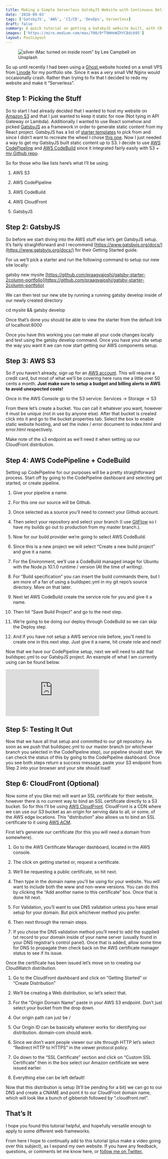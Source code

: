 ```yaml
---
title: Making a Simple Serverless GatsbyJS Website with Continuous Delivery
date: '2018-09-03'
tags: ['GatsbyJS', 'AWS', 'CI/CD', 'DevOps', Serverless]
draft: false
summary: A quick tutorial on getting a GatsbyJS website built, with CD pipeline onto AWS.
images: ['https://miro.medium.com/max/700/0*T9HHnWZhYC8dcb9S']
layout: PostLayout
---
```


<figure class="float-center">
	<img src="https://miro.medium.com/max/700/0*T9HHnWZhYC8dcb9S" alt="silver iMac turned on inside room” by Lee Campbell on Unsplash">
</figure>

So up until recently I had been using a [Ghost ](https://ghost.org/)website hosted on a small VPS from [Linode](https://www.linode.com/) for my portfolio site. Since it was a very small VM Nginx would occasionally crash. Rather than trying to fix that I decided to redo my website and make it “Serverless”.

## Step 1: Picking the Stuff

So to start I had already decided that I wanted to host my website on [Amazon S3](https://aws.amazon.com/s3/) and that I just wanted to keep it static for now (Not tying in API Gateway or Lambda). Additionally I wanted to use React somehow and picked [GatsbyJS](https://www.gatsbyjs.org/) as a framework in order to generate static content from my React project. GatsbyJS has a list of [starter templates](https://www.gatsbyjs.org/docs/gatsby-starters/) to pick from and since I didn’t want to recreate the wheel I chose [this one](https://github.com/praagyajoshi/gatsby-starter-2column-portfolio). Now I just needed a way to get my GatsbyJS built static content up to S3. I decide to use [AWS CodePipeline](https://aws.amazon.com/codepipeline/) and [AWS CodeBuild](https://aws.amazon.com/codebuild/) since it integrated fairly easily with S3 + [my Github repo](https://github.com/BMonsalvatge/bryanmonsalvatge.com).

So for those who like lists here’s what I’ll be using:

1. AWS S3

2. AWS CodePipeline

3. AWS CodeBuild

4. AWS CloudFront

5. GatsbyJS

## Step 2: GatsbyJS

So before we start diving into the AWS stuff else let’s get GatsbyJS setup. It’s fairly straightforward and I recommend [https://www.gatsbyjs.org/docs/](https://www.gatsbyjs.org/docs/) for their Getting Started guide.

For us we’ll pick a starter and run the following command to setup our new site locally:

gatsby new mysite [https://github.com/praagyajoshi/gatsby-starter-2column-portfolio](https://github.com/praagyajoshi/gatsby-starter-2column-portfolio)

We can then test our new site by running a running gatsby develop inside of our newly created directory

cd mysite && gatsby develop

Once that’s done you should be able to view the starter from the default link of localhost:8000

Once you have this working you can make all your code changes locally and test using the gatsby develop command. Once you have your site setup the way you want it we can now start getting our AWS components setup.

## Step 3: AWS S3

So if you haven’t already, sign up for an [AWS account](https://aws.amazon.com/free/?sc_channel=PS&sc_campaign=acquisition_US&sc_publisher=google&sc_medium=ACQ-P%7CPS-GO%7CBrand%7CSU%7CCore%7CCore%7CUS%7CEN%7CText&sc_content=Brand_Account_bmm&sc_detail=%2Baws%20%2Baccount&sc_category=core&sc_segment=280392801059&sc_matchtype=b&sc_country=US&sc_kwcid=AL!4422!3!280392801059!b!!g!!%2Baws%20%2Baccount&s_kwcid=AL!4422!3!280392801059!b!!g!!%2Baws%20%2Baccount&ef_id=WDjixwAAAFpMDyYA:20180903232411:s). This will require a credit card, but most of what we’ll be covering here runs me a little over 50 cents a month. **Just make sure to setup a budget and billing alerts in AWS to avoid unexpected costs!**

Once in the AWS Console go to the S3 service: Services → Storage → S3

From there let’s create a bucket. You can call it whatever you want, however it must be unique (not in use by anyone else). After that bucket is created click into it and go to the bucket properties tab. Select the box to enable static website hosting, and set the index / error document to index.html and error.html respectively.

Make note of the s3 endpoint as we’ll need it when setting up our CloudFront distribution.

## Step 4: AWS CodePipeline + CodeBuild

Setting up CodePipeline for our purposes will be a pretty straightforward process. Start off by going to the CodePipeline dashboard and selecting get started, or create pipeline.

1. Give your pipeline a name.

1. For this one our source will be Github.

1. Once selected as a source you’ll need to connect your Github account.

1. Then select your repository and select your branch (I use [GitFlow](https://www.atlassian.com/git/tutorials/comparing-workflows/gitflow-workflow) so I have my builds go out to production from my master branch.).

1. Now for our build provider we’re going to select AWS CodeBuild.

1. Since this is a new project we will select “Create a new build project” and give it a name.

1. For the Environment, we’ll use a CodeBuild managed image for Ubuntu with the Node.js 10.1.0 runtime / version (At the time of writing).

1. For “Build specification” you can insert the build commands there, but I am more of a fan of using a buildspec.yml in my git repo’s source directory. More on that later.

1. Next let AWS CodeBuild create the service role for you and give it a name.

1. Then hit “Save Build Project” and go to the next step.

1. We’re going to be doing our deploy through CodeBuild so we can skip the Deploy step.

1. And If you have not setup a AWS service role before, you’ll need to create one in this next step. Just give it a name, hit create role and next!

Now that we have our CodePipeline setup, next we will need to add that buildspec.yml to our GatsbyJS project. An example of what I am currently using can be found below.

<iframe src="https://medium.com/media/9dd5971f53c185831dbe541c0b1b888d" frameborder=0></iframe>

## Step 5: Testing It Out

Now that we have all that setup and committed to our git repository. As soon as we push that buildspec.yml to our master branch (or whichever branch you selected in the CodePipeline step), our pipeline should start. We can check the status of this by going to the CodePipeline dashboard. Once you see both steps return a success message, paste your S3 endpoint from Step 2 into your browser and your site should load!

## Step 6: CloudFront (Optional)

Now some of you (like me) will want an SSL certificate for their website, however there is no current way to bind an SSL certificate directly to a S3 bucket. So for this I’ll be using [AWS CloudFront](https://aws.amazon.com/cloudfront/). CloudFront is a CDN where we can use our S3 bucket as an origin for serving data to all, or some, of the AWS edge locations. This “distribution” also allows us to bind an SSL certificate to it using [AWS ACM](https://aws.amazon.com/certificate-manager/).

First let’s generate our certificate (for this you will need a domain from somewhere).

1. Go to the AWS Certificate Manager dashboard, located in the AWS console.

1. The click on getting started or, request a certificate.

1. We’ll be requesting a public certificate, so hit next.

1. Then type in the domain name you’ll be using for your website. You will want to include both the www and non-www versions. You can do this by clicking the “Add another name to this certificate” box. Once that is done hit next.

1. For Validation, you’ll want to use DNS validation unless you have email setup for your domain. But pick whichever method you prefer.

1. Then next through the remain steps.

1. If you chose the DNS validation method you’ll need to add the supplied txt record to your domain inside of your name server (usually found in your DNS registrar’s control panel). Once that is added, allow some time for DNS to propagate then check back on the AWS certificate manager status to see if its issue.

Once the certificate has been issued let’s move on to creating our CloudWatch distribution.

1. Go to the CloudFront dashboard and click on “Getting Started” or “Create Distribution”

1. We’ll be creating a Web distribution, so let’s select that.

1. For the “Origin Domain Name” paste in your AWS S3 endpoint. Don’t just select your bucket from the drop down.

1. Our origin path can just be /

1. Our Origin ID can be basically whatever works for identifying our distribution. domain-com should work.

1. Since we don’t want people viewer our site through HTTP let’s select “Redirect HTTP to HTTPS” in the viewer protocol policy.

1. Go down to the “SSL Certificate” section and click on “Custom SSL Certificate” then in the box select our Amazon certificate we were issued earlier.

1. Everything else can be left default!

Now that this distribution is setup (It’ll be pending for a bit) we can go to our DNS and create a CNAME and point it to our CloudFront domain name, which will look like a bunch of gibberish followed by “.cloudfront.net”.

## That’s It

I hope you found this tutorial helpful, and hopefully versatile enough to apply to some different web frameworks.

From here I hope to continually add to this tutorial (plus make a video going over this subject), as I expand my own website. If you have any feedback, questions, or comments let me know here, or [follow me on Twitter.](https://twitter.com/BMonsalvatge)
